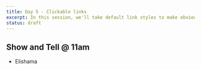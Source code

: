 ```yaml
---
title: Day 5 - Clickable links
excerpt: In this session, we'll take default link styles to make obviously clickable buttons.
status: draft
---
```


## Show and Tell @ 11am
- Elishama